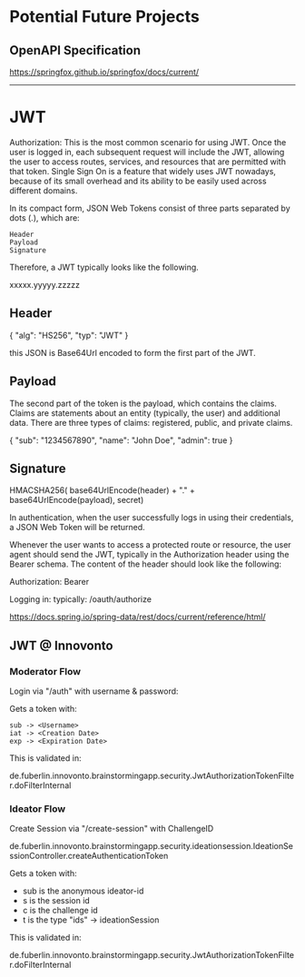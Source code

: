 # Potential Future Projects
## OpenAPI Specification
https://springfox.github.io/springfox/docs/current/

-----------------------------------------------------------------------

# JWT

Authorization: This is the most common scenario for using JWT. Once the user is logged in, each subsequent request will include the JWT, allowing the user to access routes, services, and resources that are permitted with that token. Single Sign On is a feature that widely uses JWT nowadays, because of its small overhead and its ability to be easily used across different domains.

In its compact form, JSON Web Tokens consist of three parts separated by dots (.), which are:

    Header
    Payload
    Signature

Therefore, a JWT typically looks like the following.

xxxxx.yyyyy.zzzzz

## Header
{
  "alg": "HS256",
  "typ": "JWT"
}


this JSON is Base64Url encoded to form the first part of the JWT.

## Payload
The second part of the token is the payload, which contains the claims. Claims are statements about an entity (typically, the user) and additional data. There are three types of claims: registered, public, and private claims.

{
  "sub": "1234567890",
  "name": "John Doe",
  "admin": true
}

## Signature 

HMACSHA256(
  base64UrlEncode(header) + "." +
  base64UrlEncode(payload),
  secret)



In authentication, when the user successfully logs in using their credentials, a JSON Web Token will be returned.

Whenever the user wants to access a protected route or resource, the user agent should send the JWT, typically in the Authorization header using the Bearer schema. The content of the header should look like the following:

Authorization: Bearer <token>

Logging in:
typically:
/oauth/authorize 



https://docs.spring.io/spring-data/rest/docs/current/reference/html/

## JWT @ Innovonto
### Moderator Flow
Login via "/auth" with username & password:

Gets a token with:

    sub	-> <Username>
    iat	-> <Creation Date>
    exp	-> <Expiration Date>

This is validated in:

de.fuberlin.innovonto.brainstormingapp.security.JwtAuthorizationTokenFilter.doFilterInternal

### Ideator Flow
Create Session via "/create-session" with ChallengeID

de.fuberlin.innovonto.brainstormingapp.security.ideationsession.IdeationSessionController.createAuthenticationToken

Gets a token with:

* sub is the anonymous ideator-id
* s is the session id
* c is the challenge id
* t is the type "ids" -> ideationSession

This is validated in:

de.fuberlin.innovonto.brainstormingapp.security.JwtAuthorizationTokenFilter.doFilterInternal